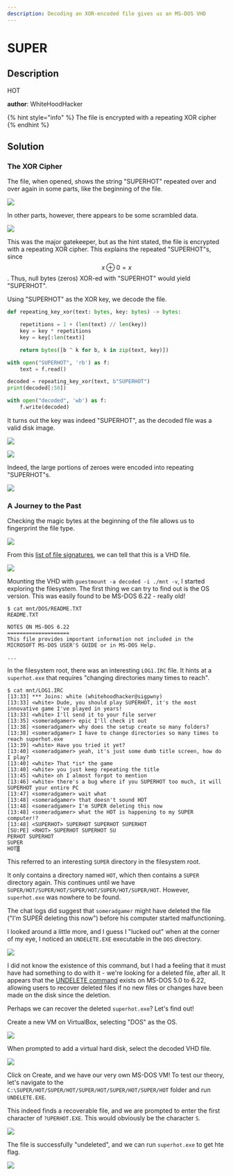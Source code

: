 ```yaml
---
description: Decoding an XOR-encoded file gives us an MS-DOS VHD
---
```


# SUPER

## Description

HOT

**author**: WhiteHoodHacker

{% hint style="info" %}
The file is encrypted with a repeating XOR cipher
{% endhint %}

## Solution

### The XOR Cipher

The file, when opened, shows the string "SUPERHOT" repeated over and over again in some parts, like the beginning of the file.

![](../../.gitbook/assets/screenshot-2021-08-05-at-1.03.52-pm.png)

In other parts, however, there appears to be some scrambled data.

![](../../.gitbook/assets/screenshot-2021-08-05-at-1.06.42-pm.png)

This was the major gatekeeper, but as the hint stated, the file is encrypted with a repeating XOR cipher. This explains the repeated "SUPERHOT"s, since $$x\oplus0=x$$. Thus, null bytes \(zeros\) XOR-ed with "SUPERHOT" would yield "SUPERHOT".

Using "SUPERHOT" as the XOR key, we decode the file.

```python
def repeating_key_xor(text: bytes, key: bytes) -> bytes:

    repetitions = 1 + (len(text) // len(key))
    key = key * repetitions
    key = key[:len(text)]

    return bytes([b ^ k for b, k in zip(text, key)])

with open("SUPERHOT", 'rb') as f:
    text = f.read()

decoded = repeating_key_xor(text, b"SUPERHOT")
print(decoded[:50])

with open("decoded", 'wb') as f:
    f.write(decoded)
```

It turns out the key was indeed "SUPERHOT", as the decoded file was a valid disk image.

![](../../.gitbook/assets/image%20%2834%29.png)

![](../../.gitbook/assets/image%20%2838%29.png)

Indeed, the large portions of zeroes were encoded into repeating "SUPERHOT"s.

![](../../.gitbook/assets/screenshot-2021-08-05-at-2.34.41-pm.png)

### A Journey to the Past

Checking the magic bytes at the beginning of the file allows us to fingerprint the file type.

![](../../.gitbook/assets/screenshot-2021-08-05-at-2.37.44-pm.png)

From this [list of file signatures](https://en.wikipedia.org/wiki/List_of_file_signatures), we can tell that this is a VHD file.

![](../../.gitbook/assets/screenshot-2021-08-05-at-2.38.16-pm.png)

Mounting the VHD with `guestmount -a decoded -i ./mnt -v`, I started exploring the filesystem. The first thing we can try to find out is the OS version. This was easily found to be MS-DOS 6.22 - really old!

```text
$ cat mnt/DOS/README.TXT        
README.TXT 

NOTES ON MS-DOS 6.22
====================
This file provides important information not included in the
MICROSOFT MS-DOS USER'S GUIDE or in MS-DOS Help.

...
```

In the filesystem root, there was an interesting `LOG1.IRC` file. It hints at a `superhot.exe` that requires "changing directories many times to reach".

```text
$ cat mnt/LOG1.IRC
[13:33] *** Joins: white (whitehoodhacker@sigpwny)
[13:33] <white> Dude, you should play SUPERHOT, it's the most innovative game I've played in years!
[13:33] <white> I'll send it to your file server
[13:35] <someradgamer> epic I'll check it out
[13:38] <someradgamer> why does the setup create so many folders?
[13:38] <someradgamer> I have to change directories so many times to reach superhot.exe
[13:39] <white> Have you tried it yet?
[13:40] <someradgamer> yeah, it's just some dumb title screen, how do I play?
[13:40] <white> That *is* the game
[13:40] <white> you just keep repeating the title
[13:45] <white> oh I almost forgot to mention
[13:46] <white> there's a bug where if you SUPERHOT too much, it will SUPERHOT your entire PC
[13:47] <someradgamer> wait what
[13:48] <someradgamer> that doesn't sound HOT
[13:48] <someradgamer> I'm SUPER deleting this now
[13:48] <someradgamer> what the HOT is happening to my SUPER computer!?
[13:48] <SUPERHOT> SUPERHOT SUPERHOT SUPERHOT
[SU:PE] <RHOT> SUPERHOT SUPERHOT SU
PERHOT SUPERHOT
SUPER
HOT▒ 
```

This referred to an interesting `SUPER` directory in the filesystem root. 

It only contains a directory named `HOT`, which then contains a `SUPER` directory again. This continues until we have `SUPER/HOT/SUPER/HOT/SUPER/HOT/SUPER/HOT/SUPER/HOT`. However, `superhot.exe` was nowhere to be found.

The chat logs did suggest that `someradgamer` might have deleted the file \("I'm SUPER deleting this now"\) before his computer started malfunctioning.

I looked around a little more, and I guess I "lucked out" when at the corner of my eye, I noticed an `UNDELETE.EXE` executable in the `DOS` directory. 

![](../../.gitbook/assets/image%20%2836%29.png)

I did not know the existence of this command, but I had a feeling that it must have had something to do with it - we're looking for a deleted file, after all. It appears that the [UNDELETE command](https://web.csulb.edu/~murdock/undelete.html) exists on MS-DOS 5.0 to 6.22, allowing users to recover deleted files if no new files or changes have been made on the disk since the deletion.

Perhaps we can recover the deleted `superhot.exe`? Let's find out! 

Create a new VM on VirtualBox, selecting "DOS" as the OS.

![](../../.gitbook/assets/screenshot-2021-08-05-at-3.07.14-pm.png)

When prompted to add a virtual hard disk, select the decoded VHD file.

![](../../.gitbook/assets/screenshot-2021-08-05-at-3.10.30-pm.png)

Click on Create, and we have our very own MS-DOS VM! To test our theory, let's navigate to the `C:\SUPER/HOT/SUPER/HOT/SUPER/HOT/SUPER/HOT/SUPER/HOT` folder and run `UNDELETE.EXE`.

This indeed finds a recoverable file, and we are prompted to enter the first character of `?UPERHOT.EXE`. This would obviously be the character `S`.

![](../../.gitbook/assets/image%20%2832%29.png)

The file is successfully "undeleted", and we can run `superhot.exe` to get hte flag.

![](../../.gitbook/assets/image%20%2824%29.png)



